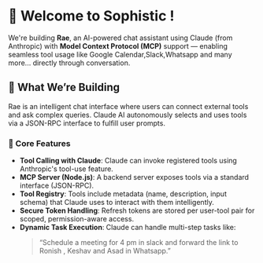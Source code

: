 # 👋 Welcome to Sophistic !

We're building **Rae**, an AI-powered chat assistant using Claude (from Anthropic) with **Model Context Protocol (MCP)** support — enabling seamless tool usage like Google Calendar,Slack,Whatsapp and many more... directly through conversation.

## 🚀 What We’re Building

Rae is an intelligent chat interface where users can connect external tools and ask complex queries. Claude AI autonomously selects and uses tools via a JSON-RPC interface to fulfill user prompts.

### 🔧 Core Features

- **Tool Calling with Claude**: Claude can invoke registered tools using Anthropic's tool-use feature.
- **MCP Server (Node.js)**: A backend server exposes tools via a standard interface (JSON-RPC).
- **Tool Registry**: Tools include metadata (name, description, input schema) that Claude uses to interact with them intelligently.
- **Secure Token Handling**: Refresh tokens are stored per user-tool pair for scoped, permission-aware access.
- **Dynamic Task Execution**: Claude can handle multi-step tasks like:
  > “Schedule a meeting for 4 pm in slack and forward the link to Ronish , Keshav and Asad in Whatsapp.”

